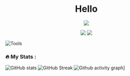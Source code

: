 <h1 align="center">Hello</h1>
<p align="center">
  <img src="https://1.bp.blogspot.com/-lKJKpqe85y4/XVVYr9-WHRI/AAAAAAAAB9M/-h245-Fg-nYbZqvO0RV0tlfhxQ8sqvEawCLcBGAs/s1600/Sampler.gif">
</p>
<p align="center">
  <a href="https://t.me/erohack0"><img src="https://img.shields.io/twitter/follow/ERO-HACK?color=0ff00&label=%40ERO-HACK&logo=twitter&logoColor=00ff00&style=for-the-badge"></a>
  <a href="https://github.com/ERO-HACK"><img src="https://img.shields.io/github/followers/ERO-HACK?color=%2300ff00&logoColor=00ff00&logo=github&style=for-the-badge"></a>
</p>

![Tools](https://skillicons.dev/icons?i=python,php,javascript,go,git,docker,wordpress,linux,vscode)

### :fire: My Stats :
![GitHub stats](https://github-readme-stats.vercel.app/api/top-langs?username=ERO-HACK&count_private=true&show_icons=true&title_color=57cdf1&text_color=ffffff&icon_color=79ff97&border_color=1f2933&bg_color=0d1117&hide=html,javascript,dockerfile,c)
![GitHub Streak](https://streak-stats.demolab.com/?user=ERO-HACK&background=0d1117&border=0d1117&stroke=57cdf1&ring=57cdf1&fire=57cdf1&currStreakNum=57cdf1&sideNums=57cdf1&currStreakLabel=57cdf1&sideLabels=57cdf1&dates=ffffff)
![Github activity graph](https://github-readme-activity-graph.vercel.app/graph?username=ERO-HACK&theme=react-dark)]
